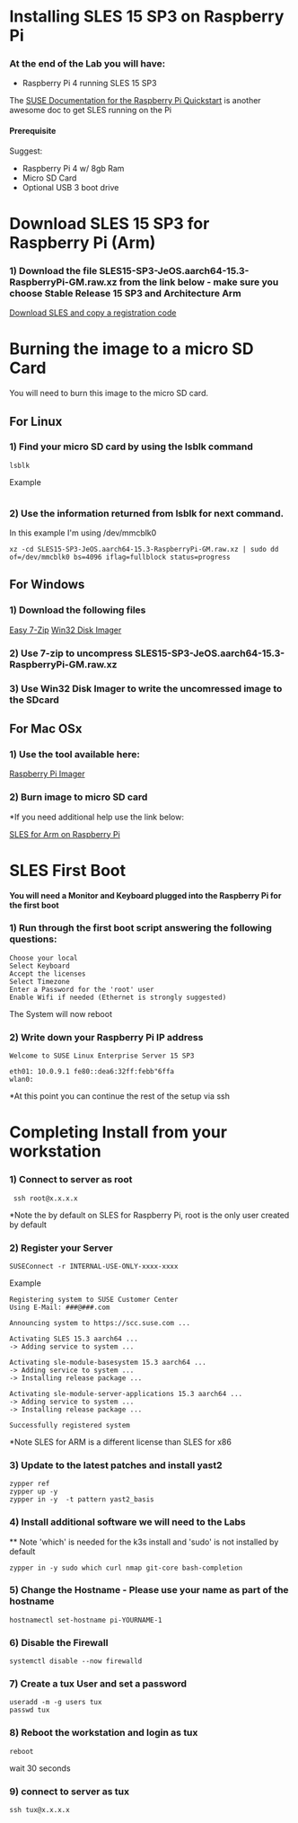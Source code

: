 # Installing SLES 15 SP3 on Raspberry Pi

### At the end of the Lab you will have:
* Raspberry Pi 4 running SLES 15 SP3


The <a href="https://documentation.suse.com/sles/15-SP3/single-html/SLES-rpi-quick/#sec-rpi-platform">SUSE Documentation for the Raspberry Pi Quickstart</a> is another awesome doc to get SLES running on the Pi

#### Prerequisite
Suggest:
 - Raspberry Pi 4 w/ 8gb Ram
 - Micro SD Card
 - Optional USB 3 boot drive

# Download SLES 15 SP3 for Raspberry Pi (Arm)

### 1) Download the file SLES15-SP3-JeOS.aarch64-15.3-RaspberryPi-GM.raw.xz from the link below - make sure you choose Stable Release 15 SP3 and Architecture Arm

<a href="https://www.suse.com/download/sles/">Download SLES and copy a registration code</a>

# Burning the image to a micro SD Card

You will need to burn this image to the micro SD card.

## For Linux

### 1) Find  your micro SD card by using the lsblk command
```
lsblk
```

Example
```
```

### 2) Use the information returned from lsblk for next command.
 In this example I'm using /dev/mmcblk0

```
xz -cd SLES15-SP3-JeOS.aarch64-15.3-RaspberryPi-GM.raw.xz | sudo dd of=/dev/mmcblk0 bs=4096 iflag=fullblock status=progress
```

## For Windows

### 1) Download the following files

<a href="http://www.e7z.org">Easy 7-Zip</a>
<a href="http://sourceforge.net/projects/win32diskimager/">Win32 Disk Imager</a>


### 2) Use 7-zip to uncompress SLES15-SP3-JeOS.aarch64-15.3-RaspberryPi-GM.raw.xz
### 3) Use Win32 Disk Imager to write the uncomressed image to the SDcard

## For Mac OSx

### 1) Use the tool available here:
<a href="https://downloads.raspberrypi.org/imager/imager_1.6.2.dmg">Raspberry Pi Imager</a>

### 2) Burn image to micro SD card


*If you need additional help use the link below:

<a href="https://documentation.suse.com/sles/15-SP3/html/SLES-rpi-quick/art-rpiquick.html">SLES for Arm on Raspberry Pi</a>

# SLES First Boot

**You will need a Monitor and Keyboard plugged into the Raspberry Pi for the first boot**

### 1) Run through the first boot script answering the following questions:

    Choose your local
    Select Keyboard
    Accept the licenses
    Select Timezone
    Enter a Password for the 'root' user
    Enable Wifi if needed (Ethernet is strongly suggested)

The System will now reboot

### 2) Write down your Raspberry Pi IP address


```
Welcome to SUSE Linux Enterprise Server 15 SP3

eth01: 10.0.9.1 fe80::dea6:32ff:febb"6ffa
wlan0:
```

*At this point you can continue the rest of the setup via ssh

# Completing Install from your workstation

### 1) Connect to server as root

     ssh root@x.x.x.x

*Note the by default on SLES for Raspberry Pi, root is the only user created by default

### 2) Register your Server
```
SUSEConnect -r INTERNAL-USE-ONLY-xxxx-xxxx
```
Example
```
Registering system to SUSE Customer Center
Using E-Mail: ###@###.com

Announcing system to https://scc.suse.com ...

Activating SLES 15.3 aarch64 ...
-> Adding service to system ...

Activating sle-module-basesystem 15.3 aarch64 ...
-> Adding service to system ...
-> Installing release package ...

Activating sle-module-server-applications 15.3 aarch64 ...
-> Adding service to system ...
-> Installing release package ...

Successfully registered system
```

*Note SLES for ARM is a different license than SLES for x86



### 3) Update to the latest patches and install yast2


    zypper ref
    zypper up -y
    zypper in -y  -t pattern yast2_basis


### 4) Install additional software we will need to the Labs

** Note 'which' is needed for the k3s install and 'sudo' is not installed by default
```
zypper in -y sudo which curl nmap git-core bash-completion
```

### 5) Change the Hostname - Please use your name as part of the hostname
```
hostnamectl set-hostname pi-YOURNAME-1
```
### 6) Disable the Firewall
```
systemctl disable --now firewalld
```
### 7) Create a tux User and set a password
```
useradd -m -g users tux
passwd tux
```
### 8) Reboot the workstation and login as tux
```
reboot
```
wait 30 seconds

### 9) connect to server as tux

```
ssh tux@x.x.x.x
```
